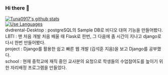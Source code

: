 ### Hi there 👋

[![Tuna0917's github stats](https://github-readme-stats.vercel.app/api?username=Tuna0917)](https://github.com/anuraghazra/github-readme-stats) <br>
[![Use Languages](https://github-readme-stats.vercel.app/api/top-langs/?username=Tuna0917&layout=compact)](https://github.com/anuraghazra/github-readme-stats) <br>
dvdrental-Desktop : postgreSQL의 Sample DB로 비디오 대여 기능을 만들어봤다. <br> 
LBTI : 맨 처음 개발 처음 배울 때 Flask로 한번, 그 다음에 좀 시간이 지나고 django로 다시 한번 만들어봤다. <br>
project : Django를 활용한 쉽고 빠른 웹 개발 (김석훈 지음)을 보고 Django를 공부했다. <br>
school : 현재 중학교에 재직 중인 교사분의 요청으로 학생들의 수업참여도를 높이기 위한 자리배정 프로그램을 만들었다. <br>

<!--
**Tuna0917/Tuna0917** is a ✨ _special_ ✨ repository because its `README.md` (this file) appears on your GitHub profile.

Here are some ideas to get you started:

- 🔭 I’m currently working on ...
- 🌱 I’m currently learning ...
- 👯 I’m looking to collaborate on ...
- 🤔 I’m looking for help with ...
- 💬 Ask me about ...
- 📫 How to reach me: ...
- 😄 Pronouns: ...
- ⚡ Fun fact: ...
-->
